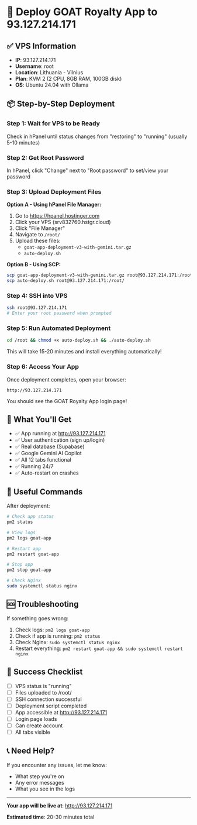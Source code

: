 # 🚀 Deploy GOAT Royalty App to 93.127.214.171

## ✅ VPS Information

- **IP**: 93.127.214.171
- **Username**: root
- **Location**: Lithuania - Vilnius
- **Plan**: KVM 2 (2 CPU, 8GB RAM, 100GB disk)
- **OS**: Ubuntu 24.04 with Ollama

## 📦 Step-by-Step Deployment

### Step 1: Wait for VPS to be Ready

Check in hPanel until status changes from "restoring" to "running" (usually 5-10 minutes)

### Step 2: Get Root Password

In hPanel, click "Change" next to "Root password" to set/view your password

### Step 3: Upload Deployment Files

**Option A - Using hPanel File Manager:**
1. Go to https://hpanel.hostinger.com
2. Click your VPS (srv832760.hstgr.cloud)
3. Click "File Manager"
4. Navigate to `/root/`
5. Upload these files:
   - `goat-app-deployment-v3-with-gemini.tar.gz`
   - `auto-deploy.sh`

**Option B - Using SCP:**
```bash
scp goat-app-deployment-v3-with-gemini.tar.gz root@93.127.214.171:/root/
scp auto-deploy.sh root@93.127.214.171:/root/
```

### Step 4: SSH into VPS

```bash
ssh root@93.127.214.171
# Enter your root password when prompted
```

### Step 5: Run Automated Deployment

```bash
cd /root && chmod +x auto-deploy.sh && ./auto-deploy.sh
```

This will take 15-20 minutes and install everything automatically!

### Step 6: Access Your App

Once deployment completes, open your browser:

```
http://93.127.214.171
```

You should see the GOAT Royalty App login page!

## 🎯 What You'll Get

- ✅ App running at http://93.127.214.171
- ✅ User authentication (sign up/login)
- ✅ Real database (Supabase)
- ✅ Google Gemini AI Copilot
- ✅ All 12 tabs functional
- ✅ Running 24/7
- ✅ Auto-restart on crashes

## 🔧 Useful Commands

After deployment:

```bash
# Check app status
pm2 status

# View logs
pm2 logs goat-app

# Restart app
pm2 restart goat-app

# Stop app
pm2 stop goat-app

# Check Nginx
sudo systemctl status nginx
```

## 🆘 Troubleshooting

If something goes wrong:

1. Check logs: `pm2 logs goat-app`
2. Check if app is running: `pm2 status`
3. Check Nginx: `sudo systemctl status nginx`
4. Restart everything: `pm2 restart goat-app && sudo systemctl restart nginx`

## 🎊 Success Checklist

- [ ] VPS status is "running"
- [ ] Files uploaded to /root/
- [ ] SSH connection successful
- [ ] Deployment script completed
- [ ] App accessible at http://93.127.214.171
- [ ] Login page loads
- [ ] Can create account
- [ ] All tabs visible

## 📞 Need Help?

If you encounter any issues, let me know:
- What step you're on
- Any error messages
- What you see in the logs

---

**Your app will be live at**: http://93.127.214.171

**Estimated time**: 20-30 minutes total